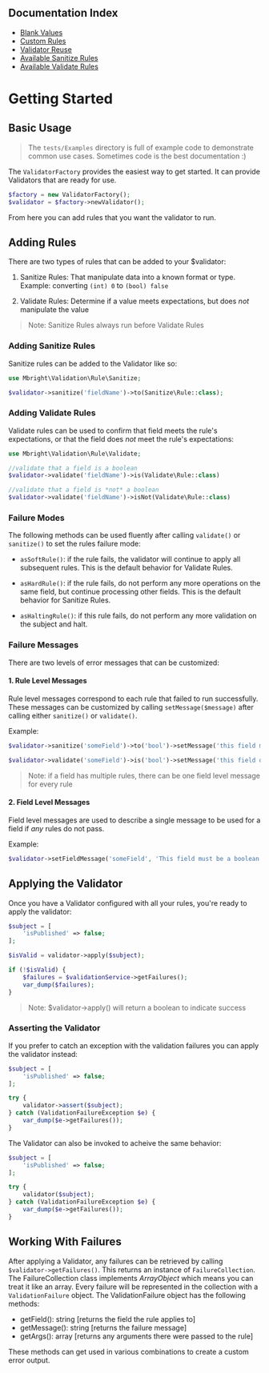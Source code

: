 ## Documentation Index

* [Blank Values](/docs/BlankValues.md)
* [Custom Rules](/docs/CustomRules.md)
* [Validator Reuse](/docs/ValidateReuse.md)
* [Available Sanitize Rules](/docs/SanitizeRules.md)
* [Available Validate Rules](/docs/ValidateRules.md)

# Getting Started

## Basic Usage

> The `tests/Examples` directory is full of example code to demonstrate common use cases. Sometimes code is the best documentation :)

The `ValidatorFactory` provides the easiest way to get started. It can provide Validators that are ready for use.

```php
$factory = new ValidatorFactory();
$validator = $factory->newValidator();
``` 

From here you can add rules that you want the validator to run.

## Adding Rules

There are two types of rules that can be added to your $validator:

1. Sanitize Rules: That manipulate data into a known format or type. Example: converting `(int) 0` to `(bool) false`

2. Validate Rules: Determine if a value meets expectations, but does _not_ manipulate the value

> Note: Sanitize Rules always run before Validate Rules

### Adding Sanitize Rules

Sanitize rules can be added to the Validator like so:

```php
use Mbright\Validation\Rule\Sanitize;

$validator->sanitize('fieldName')->to(Sanitize\Rule::class);
```

### Adding Validate Rules

Validate rules can be used to confirm that field meets the rule's expectations, or that the field does _not_ meet the rule's expectations:

```php
use Mbright\Validation\Rule\Validate;

//validate that a field is a boolean
$validator->validate('fieldName')->is(Validate\Rule::class)

//validate that a field is *not* a boolean
$validator->validate('fieldName')->isNot(Validate\Rule::class)
```

### Failure Modes

The following methods can be used fluently after calling `validate()` or `sanitize()` to set the rules failure mode:

* `asSoftRule()`: if the rule fails, the validator will continue to apply all subsequent rules. This is the default behavior for Validate Rules.

* `asHardRule()`: if the rule fails, do not perform any more operations on the same field, but continue processing other fields. This is the default behavior for Sanitize Rules.

* `asHaltingRule()`: if this rule fails, do not perform any more validation on the subject and halt.

### Failure Messages

There are two levels of error messages that can be customized:

#### 1. Rule Level Messages
Rule level messages correspond to each rule that failed to run successfully. These messages can be customized by calling `setMessage($message)` after calling either `sanitize()` or `validate()`.

Example: 
```php
$validator->sanitize('someField')->to('bool')->setMessage('this field must be a type that can get converted to a boolean');

$validator->validate('someField')->is('bool')->setMessage('this field did not successfully validate as a strict boolean value');
```

> Note: if a field has multiple rules, there can be one field level message for every rule

#### 2. Field Level Messages

Field level messages are used to describe a single message to be used for a field if _any_ rules do not pass.

Example:
```php
$validator->setFieldMessage('someField', 'This field must be a boolean or a type that can be cast to a boolean');
```

## Applying the Validator

Once you have a Validator configured with all your rules, you're ready to apply the validator:

```php
$subject = [
    'isPublished' => false;
];

$isValid = validator->apply($subject);

if (!$isValid) {
    $failures = $validationService->getFailures();
    var_dump($failures);
}
```
> Note: $validator->apply() will return a boolean to indicate success

### Asserting the Validator

If you prefer to catch an exception with the validation failures you can apply the validator instead:

```php
$subject = [
    'isPublished' => false;
];

try {
    validator->assert($subject);
} catch (ValidationFailureException $e) {
    var_dump($e->getFailures());
}
```

The Validator can also be invoked to acheive the same behavior:

```php
$subject = [
    'isPublished' => false;
];

try {
    validator($subject);
} catch (ValidationFailureException $e) {
    var_dump($e->getFailures());
}
```

## Working With Failures

After applying a Validator, any failures can be retrieved by calling `$validator->getFailures()`. This returns an instance of `FailureCollection`. The FailureCollection class implements _ArrayObject_ which means you can treat it like an array. Every failure will be represented in the collection with a `ValidationFailure` object. The ValidationFailure object has the following methods:

* getField(): string [returns the field the rule applies to]
* getMessage(): string [returns the failure message]
* getArgs(): array [returns any arguments there were passed to the rule]

These methods can get used in various combinations to create a custom error output.
